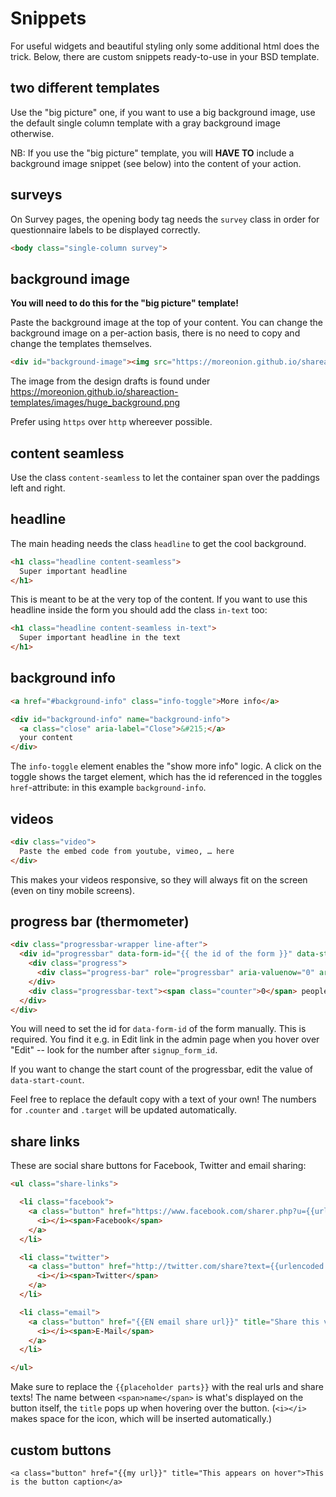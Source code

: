 # Snippets

For useful widgets and beautiful styling only some additional html does the trick. Below, there are custom snippets ready-to-use in your BSD template.


## two different templates

Use the "big picture" one, if you want to use a big background image, use the
default single column template with a gray background image otherwise.

NB: If you use the "big picture" template, you will **HAVE TO** include a
background image snippet (see below) into the content of your action.

## surveys

On Survey pages, the opening body tag needs the `survey` class in order for questionnaire labels to be displayed correctly.
```html
<body class="single-column survey">
```

## background image

**You will need to do this for the "big picture" template!**

Paste the background image at the top of your content.
You can change the background image on a per-action basis, there is no need to
copy and change the templates themselves.

```html
<div id="background-image"><img src="https://moreonion.github.io/shareaction-templates/images/huge_background.png" /></div>
```

The image from the design drafts is found under https://moreonion.github.io/shareaction-templates/images/huge_background.png

Prefer using `https` over `http` whereever possible.

## content seamless

Use the class `content-seamless` to let the container span over the paddings left and right.

## headline

The main heading needs the class `headline` to get the cool background.

```html
<h1 class="headline content-seamless">
  Super important headline
</h1>
```

This is meant to be at the very top of the content.
If you want to use this headline inside the form you should add the class `in-text` too:

```html
<h1 class="headline content-seamless in-text">
  Super important headline in the text
</h1>
```

## background info

```html
<a href="#background-info" class="info-toggle">More info</a>

<div id="background-info" name="background-info">
  <a class="close" aria-label="Close">&#215;</a>
  your content
</div>
```

The `info-toggle` element enables the "show more info" logic. A click on the toggle shows the target element, which has the id referenced in the toggles `href`-attribute: in this example `background-info`.

## videos

```html
<div class="video">
  Paste the embed code from youtube, vimeo, … here
</div>
```

This makes your videos responsive, so they will always fit on the screen (even on tiny mobile screens).

## progress bar (thermometer)

```html
<div class="progressbar-wrapper line-after">
  <div id="progressbar" data-form-id="{{ the id of the form }}" data-start-count="0">
    <div class="progress">
      <div class="progress-bar" role="progressbar" aria-valuenow="0" aria-valuemin="0" aria-valuemax="100" style="width: 0%;"></div>
    </div>
    <div class="progressbar-text"><span class="counter">0</span> people have taken action already</div>
  </div>
</div>
```

You will need to set the id for `data-form-id` of the form manually. This is
required. You find it e.g. in Edit link in the admin page when you hover over
"Edit" -- look for the number after `signup_form_id`.

If you want to change the start count of the progressbar, edit the value of
`data-start-count`.

Feel free to replace the default copy with a text of your own! The numbers for
`.counter` and `.target` will be updated automatically.

## share links

These are social share buttons for Facebook, Twitter and email sharing:

```html
<ul class="share-links">

  <li class="facebook">
    <a class="button" href="https://www.facebook.com/sharer.php?u={{urlencoded url}}" title="Share this via Facebook!" target="_blank" data-share="facebook">
      <i></i><span>Facebook</span>
    </a>
  </li>

  <li class="twitter">
    <a class="button" href="http://twitter.com/share?text={{urlencoded share text}}&amp;url={{urlencoded url}}" title="Share this via Twitter!" target="_blank" data-share="twitter">
      <i></i><span>Twitter</span>
    </a>
  </li>

  <li class="email">
    <a class="button" href="{{EN email share url}}" title="Share this via E-Mail!" target="_blank" data-share="email">
      <i></i><span>E-Mail</span>
    </a>
  </li>

</ul>
```

Make sure to replace the `{{placeholder parts}}` with the real urls and share texts! The name between `<span>name</span>` is what's displayed on the button itself, the `title` pops up when hovering over the button. (`<i></i>` makes space for the icon, which will be inserted automatically.)

## custom buttons

```
<a class="button" href="{{my url}}" title="This appears on hover">This is the button caption</a>
```
